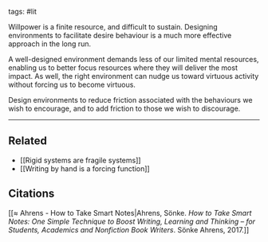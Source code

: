 tags: #lit 

Willpower is a finite resource, and difficult to sustain. Designing environments to facilitate desire behaviour is a much more effective approach in the long run. 

A well-designed environment demands less of our limited mental resources, enabling us to better focus resources where they will deliver the most impact. As well, the right environment can nudge us toward virtuous activity without forcing us to become virtuous. 

Design environments to reduce friction associated with the behaviours we wish to encourage, and to add friction to those we wish to discourage. 

---
## Related
- [[Rigid systems are fragile systems]]
- [[Writing by hand is a forcing function]]

## Citations
[[≈ Ahrens - How to Take Smart Notes|Ahrens, Sönke. *How to Take Smart Notes: One Simple Technique to Boost Writing, Learning and Thinking – for Students, Academics and Nonfiction Book Writers*. Sönke Ahrens, 2017.]]
